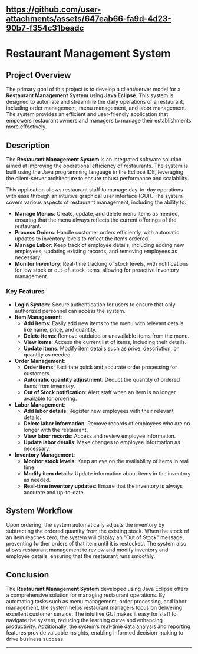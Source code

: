 

https://github.com/user-attachments/assets/647eab66-fa9d-4d23-90b7-f354c31beadc
---

# Restaurant Management System

## Project Overview

The primary goal of this project is to develop a client/server model for a **Restaurant Management System** using **Java Eclipse**. This system is designed to automate and streamline the daily operations of a restaurant, including order management, menu management, and labor management. The system provides an efficient and user-friendly application that empowers restaurant owners and managers to manage their establishments more effectively.

## Description

The **Restaurant Management System** is an integrated software solution aimed at improving the operational efficiency of restaurants. The system is built using the Java programming language in the Eclipse IDE, leveraging the client-server architecture to ensure robust performance and scalability.

This application allows restaurant staff to manage day-to-day operations with ease through an intuitive graphical user interface (GUI). The system covers various aspects of restaurant management, including the ability to:

- **Manage Menus**: Create, update, and delete menu items as needed, ensuring that the menu always reflects the current offerings of the restaurant.
- **Process Orders**: Handle customer orders efficiently, with automatic updates to inventory levels to reflect the items ordered.
- **Manage Labor**: Keep track of employee details, including adding new employees, updating existing records, and removing employees as necessary.
- **Monitor Inventory**: Real-time tracking of stock levels, with notifications for low stock or out-of-stock items, allowing for proactive inventory management.

### Key Features

- **Login System**: Secure authentication for users to ensure that only authorized personnel can access the system.
- **Item Management**:
  - **Add items**: Easily add new items to the menu with relevant details like name, price, and quantity.
  - **Delete items**: Remove outdated or unavailable items from the menu.
  - **View items**: Access the current list of items, including their details.
  - **Update items**: Modify item details such as price, description, or quantity as needed.
- **Order Management**:
  - **Order items**: Facilitate quick and accurate order processing for customers.
  - **Automatic quantity adjustment**: Deduct the quantity of ordered items from inventory.
  - **Out of Stock notification**: Alert staff when an item is no longer available for ordering.
- **Labor Management**:
  - **Add labor details**: Register new employees with their relevant details.
  - **Delete labor information**: Remove records of employees who are no longer with the restaurant.
  - **View labor records**: Access and review employee information.
  - **Update labor details**: Make changes to employee information as necessary.
- **Inventory Management**:
  - **Monitor stock levels**: Keep an eye on the availability of items in real time.
  - **Modify item details**: Update information about items in the inventory as needed.
  - **Real-time inventory updates**: Ensure that the inventory is always accurate and up-to-date.

## System Workflow

Upon ordering, the system automatically adjusts the inventory by subtracting the ordered quantity from the existing stock. When the stock of an item reaches zero, the system will display an "Out of Stock" message, preventing further orders of that item until it is restocked. The system also allows restaurant management to review and modify inventory and employee details, ensuring that the restaurant runs smoothly.

## Conclusion

The **Restaurant Management System** developed using Java Eclipse offers a comprehensive solution for managing restaurant operations. By automating tasks such as menu management, order processing, and labor management, the system helps restaurant managers focus on delivering excellent customer service. The intuitive GUI makes it easy for staff to navigate the system, reducing the learning curve and enhancing productivity. Additionally, the system’s real-time data analysis and reporting features provide valuable insights, enabling informed decision-making to drive business success.

---
